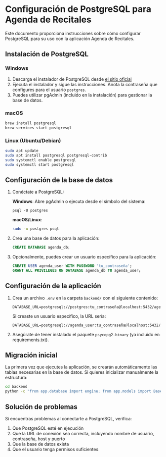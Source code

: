 # Configuración de PostgreSQL para Agenda de Recitales

Este documento proporciona instrucciones sobre cómo configurar PostgreSQL para su uso con la aplicación Agenda de Recitales.

## Instalación de PostgreSQL

### Windows
1. Descarga el instalador de PostgreSQL desde [el sitio oficial](https://www.postgresql.org/download/windows/)
2. Ejecuta el instalador y sigue las instrucciones. Anota la contraseña que configures para el usuario `postgres`.
3. Puedes utilizar pgAdmin (incluido en la instalación) para gestionar la base de datos.

### macOS
```bash
brew install postgresql
brew services start postgresql
```

### Linux (Ubuntu/Debian)
```bash
sudo apt update
sudo apt install postgresql postgresql-contrib
sudo systemctl enable postgresql
sudo systemctl start postgresql
```

## Configuración de la base de datos

1. Conéctate a PostgreSQL:

   **Windows**: Abre pgAdmin o ejecuta desde el símbolo del sistema:
   ```
   psql -U postgres
   ```

   **macOS/Linux**:
   ```bash
   sudo -u postgres psql
   ```

2. Crea una base de datos para la aplicación:
   ```sql
   CREATE DATABASE agenda_db;
   ```

3. Opcionalmente, puedes crear un usuario específico para la aplicación:
   ```sql
   CREATE USER agenda_user WITH PASSWORD 'tu_contraseña';
   GRANT ALL PRIVILEGES ON DATABASE agenda_db TO agenda_user;
   ```

## Configuración de la aplicación

1. Crea un archivo `.env` en la carpeta `backend/` con el siguiente contenido:

   ```
   DATABASE_URL=postgresql://postgres:tu_contraseña@localhost:5432/agenda_db
   ```

   Si creaste un usuario específico, la URL sería:
   ```
   DATABASE_URL=postgresql://agenda_user:tu_contraseña@localhost:5432/agenda_db
   ```

2. Asegúrate de tener instalado el paquete `psycopg2-binary` (ya incluido en requirements.txt).

## Migración inicial

La primera vez que ejecutes la aplicación, se crearán automáticamente las tablas necesarias en la base de datos. Si quieres inicializar manualmente la estructura:

```bash
cd backend
python -c "from app.database import engine; from app.models import Base; Base.metadata.create_all(bind=engine)"
```

## Solución de problemas

Si encuentras problemas al conectarte a PostgreSQL, verifica:

1. Que PostgreSQL esté en ejecución
2. Que la URL de conexión sea correcta, incluyendo nombre de usuario, contraseña, host y puerto
3. Que la base de datos exista
4. Que el usuario tenga permisos suficientes 